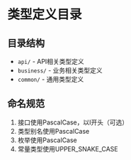 # 类型定义目录

## 目录结构

- `api/` - API相关类型定义
- `business/` - 业务相关类型定义
- `common/` - 通用类型定义

## 命名规范

1. 接口使用PascalCase，以I开头（可选）
2. 类型别名使用PascalCase
3. 枚举使用PascalCase
4. 常量类型使用UPPER_SNAKE_CASE
